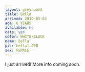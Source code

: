 ```yaml
---
layout: greyhound
title: Bella
arrived: 2010-05-03
age: 6 YEARS
available: no
cats: yes
color: WHITE/BLACK
name: Bella
pic: bella1.JPG
sex: FEMALE
---
```


I just arrived! More info coming soon.

